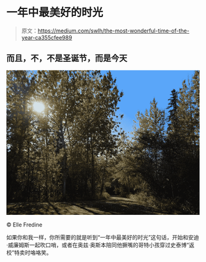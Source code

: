 # 一年中最美好的时光

> 原文：<https://medium.com/swlh/the-most-wonderful-time-of-the-year-ca355cfee989>

## 而且，不，不是圣诞节，而是今天

![](img/64f51588639aa8e01faaf3c1964e9971.png)

© Elle Fredine

如果你和我一样，你所需要的就是听到“一年中最美好的时光”这句话，开始和安迪·威廉姆斯一起吹口哨，或者在奥兹·奥斯本陪同他撅嘴的哥特小孩穿过史泰博“返校”特卖时咯咯笑。